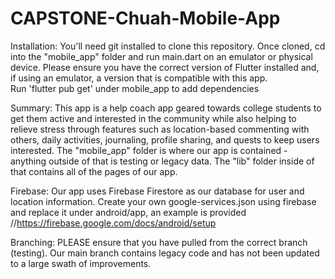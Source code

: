 # CAPSTONE-Chuah-Mobile-App

Installation: You'll need git installed to clone this repository.  Once cloned, cd into the "mobile_app" folder and run main.dart on an emulator or physical device.  Please ensure you have the correct version of Flutter installed and, if using an emulator, a version that is compatible with this app.  
Run 'flutter pub get' under mobile_app to add dependencies

Summary: This app is a help coach app geared towards college students to get them active and interested in the community while also helping to relieve stress through features such as location-based commenting with others, daily activities, journaling, profile sharing, and quests to keep users interested. The "mobile_app" folder is where our app is contained - anything outside of that is testing or legacy data. The "lib" folder inside of that contains all of the pages of our app.

Firebase: Our app uses Firebase Firestore as our database for user and location information. Create your own google-services.json using firebase and replace it under android/app, an example is provided
//https://firebase.google.com/docs/android/setup

Branching: PLEASE ensure that you have pulled from the correct branch (testing).  Our main branch contains legacy code and has not been updated to a large swath of improvements.